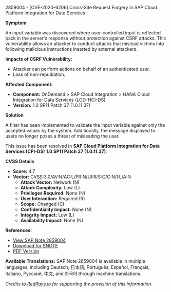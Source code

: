 2859004 - [CVE-2020-6206] Cross-Site Request Forgery in SAP Cloud Platform Integration for Data Services

**Symptom**

An input variable was discovered where user-controlled input is reflected back in the server's response without protection against CSRF attacks. This vulnerability allows an attacker to conduct attacks that mislead victims into following malicious instructions inserted by external attackers.

**Impacts of CSRF Vulnerability:**
- Attacker can perform actions on behalf of an authenticated user.
- Loss of non-repudiation.

**Affected Component:**
- **Component:** OnDemand > SAP Cloud Integration > HANA Cloud Integration for Data Services (LOD-HCI-DS)
- **Version:** 1.0 SP11 Patch 37 (1.0.11.37)

**Solution**

A filter has been implemented to validate the input variable against only the accepted values by the system. Additionally, the message displayed to users no longer poses a threat of misleading the user.

This issue has been resolved in **SAP Cloud Platform Integration for Data Services (CPI-DS) 1.0 SP11 Patch 37 (1.0.11.37)**.

**CVSS Details**
- **Score:** 4.7
- **Vector:** CVSS:3.0/AV:N/AC:L/PR:N/UI:R/S:C/C:N/I:L/A:N
  - **Attack Vector:** Network (N)
  - **Attack Complexity:** Low (L)
  - **Privileges Required:** None (N)
  - **User Interaction:** Required (R)
  - **Scope:** Changed (C)
  - **Confidentiality Impact:** None (N)
  - **Integrity Impact:** Low (L)
  - **Availability Impact:** None (N)

**References:**
- [View SAP Note 2859004](https://me.sap.com/notes/0002859004)
- [Download for SNOTE](https://notesdownloads.sap.com/note/0040000000376972020)
- [PDF Version](https://userapps.support.sap.com/sap/support/sfm/notes/print/0002859004?language=en-US&token=32C0E5566E1510EF114DC94FCD79E6B1)

**Available Translations:**
SAP Note 2859004 is available in multiple languages, including Deutsch, 日本語, Português, Español, Français, Italiano, Русский, 中文, and 한국어 through machine translations.

*Credits to [RedRays.io](https://redrays.io) for supporting the provision of this information.*